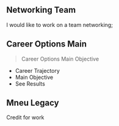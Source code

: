 ## Networking Team

I would like to work on a team networking;

## Career Options Main 

> Career Options Main Objective

- Career Trajectory
- Main Objective
- See Results

## Mneu Legacy

Credit for work
